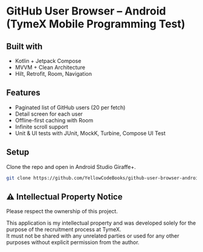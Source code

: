 # GitHub User Browser – Android (TymeX Mobile Programming Test)

## Built with
- Kotlin + Jetpack Compose
- MVVM + Clean Architecture
- Hilt, Retrofit, Room, Navigation

## Features
- Paginated list of GitHub users (20 per fetch)
- Detail screen for each user
- Offline-first caching with Room
- Infinite scroll support
- Unit & UI tests with JUnit, MockK, Turbine, Compose UI Test

## Setup
Clone the repo and open in Android Studio Giraffe+.

```bash
git clone https://github.com/YellowCodeBooks/github-user-browser-android.git
```

## ⚠️ Intellectual Property Notice
Please respect the ownership of this project.

This application is my intellectual property and was developed solely for the purpose of the recruitment process at TymeX.  
It must not be shared with any unrelated parties or used for any other purposes without explicit permission from the author.

